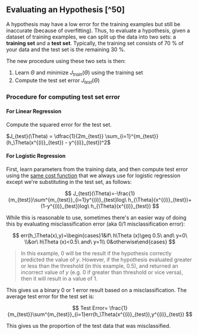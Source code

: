 ## Evaluating an Hypothesis [^50]

A hypothesis may have a low error for the training examples but still be inaccurate (because of overfitting). Thus, to evaluate a hypothesis, given a dataset of training examples, we can split up the data into two sets: a **training set** and a **test set**. Typically, the training set consists of 70 % of your data and the test set is the remaining 30 %.

The new procedure using these two sets is then:

1. Learn $\Theta$ and minimize $J_{train}(\Theta)$ using the training set
2. Compute the test set error $J_{test}(\Theta)$

### Procedure for computing test set error

#### For Linear Regression

Compute the squared error for the test set.

 $J_{test}(\Theta) = \dfrac{1}{2m_{test}} \sum_{i=1}^{m_{test}}(h_\Theta(x^{(i)}_{test}) - y^{(i)}_{test})^2$

#### For Logistic Regression

First, learn parameters from the training data, and then compute test error using the [same cost function](07-logistic-regression-model/02-simplified-cost-function.md) that we always use for logistic regression except we're substituting in the test set, as follows:

$$
J_{test}(\Theta)=-\frac{1}{m_{test}}\sum^{m_{test}}_{i=1}y^{(i)}_{test}log\ h_{\Theta}(x^{(i)}_{test})+(1-y^{(i)}_{test})log\ h_{\Theta}(x^{(i)}_{test})
$$

While this is reasonable to use, sometimes there's an easier way of doing this by evaluating misclassification error (aka 0/1 misclassification error):

$$
err(h_\Theta(x),y)=\begin{cases}1&if\  h\Theta (x)\geq 0.5\  and\  y=0\  \\&or\  h\Theta (x)<0.5\  and\  y=1\\ 0&otherwise\end{cases}
$$

> In this example, $0$ will be the result if the hypothesis correctly predicted the value of $y$.  However, if the hypothesis evaluated greater or less than the threshold (in this example, $0.5$), and returned an incorrect value of $y$ (e.g. 0 if greater than threshold or vice versa), then it will result in a value of $1$.

This gives us a binary 0 or 1 error result based on a misclassification. The average test error for the test set is:

$$
Test Error= \frac{1}{m_{test}}\sum^{m_{test}}_{i=1}err(h_\Theta(x^{(i)}_{test}),y^{(i)}_{test})
$$

This gives us the proportion of the test data that was misclassified.

